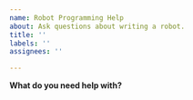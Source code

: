 ```yaml
---
name: Robot Programming Help
about: Ask questions about writing a robot.
title: ''
labels: ''
assignees: ''

---
```


**What do you need help with?**
